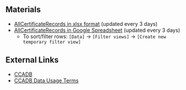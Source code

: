 ## Materials

- [AllCertificateRecords in xlsx format](https://kidmin.github.io/ccadb-certificates-tabular/CCADB-certificates.xlsx) (updated every 3 days)
- [AllCertificateRecords in Google Spreadsheet](https://docs.google.com/spreadsheets/d/1bCQ3pn_RkW_6jaSM1Mg_ObO176DL-wXlk7Z8yG9amZc/view) (updated every 3 days)
  - To sort/filter rows: `[Data]` &rarr; `[Filter views]` &rarr; `[Create new temporary filter view]`

## External Links

- [CCADB](https://www.ccadb.org/)
- [CCADB Data Usage Terms](https://www.ccadb.org/rootstores/usage#ccadb-data-usage-terms)
